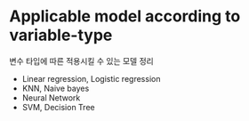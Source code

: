 # Applicable model according to variable-type
변수 타입에 따른 적용시킬 수 있는 모델 정리

- Linear regression, Logistic regression
- KNN, Naive bayes
- Neural Network
- SVM, Decision Tree